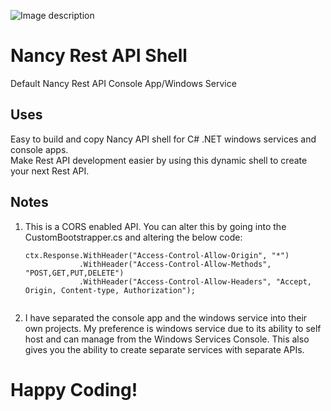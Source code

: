 ![Image description](http://blog.jonathanchannon.com/images/blogpostimages/nancy-horizontal-framed-bf-wb-620x240.png)

# Nancy Rest API Shell

 Default Nancy Rest API Console App/Windows Service

## Uses

Easy to build and copy Nancy API shell for C# .NET windows services and console apps.  
Make Rest API development easier by using this dynamic shell to create your next Rest API.


## Notes

1. This is a CORS enabled API.  You can alter this by going into the CustomBootstrapper.cs and altering
   the below code:
   
    ```
    ctx.Response.WithHeader("Access-Control-Allow-Origin", "*")
                .WithHeader("Access-Control-Allow-Methods", "POST,GET,PUT,DELETE")
                .WithHeader("Access-Control-Allow-Headers", "Accept, Origin, Content-type, Authorization");
                                
    ```
    
2. I have separated the console app and the windows service into their own projects.  My preference is windows
   service due to its ability to self host and can manage from the Windows Services Console.  This also gives
   you the ability to create separate services with separate APIs.
   
   
   
 # Happy Coding!
